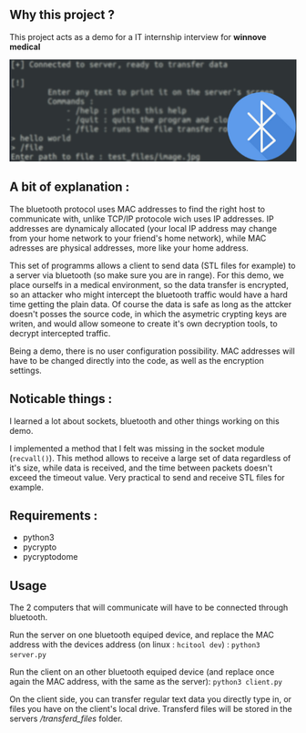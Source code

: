 Why this project ?
-
This project acts as a demo for a IT internship interview for **winnove medical**

![README_IMAGE](https://github.com/Log-s/bluetooth-demo/blob/master/ressources/readme_image.jpg)

A bit of explanation :
-
The bluetooth protocol uses MAC addresses to find the right host to communicate with, unlike TCP/IP protocole wich uses IP addresses. IP addresses are dynamicaly allocated (your local IP address may change from your home network to your friend's home network), while MAC adresses are physical addresses, more like your home address.

This set of programms allows a client to send data (STL files for example) to a server via bluetooth (so make sure you are in range). For this demo, we place ourselfs in a medical environment, so the data transfer is encrypted, so an attacker who might intercept the bluetooth traffic would have a hard time getting the plain data. Of course the data is safe as long as the attcker doesn't posses the source code, in which the asymetric crypting keys are writen, and would allow someone to create it's own decryption tools, to decrypt intercepted traffic. 

Being a demo, there is no user configuration possibility. MAC addresses will have to be changed directly into the code, as well as the encryption settings.

Noticable things :
-
I learned a lot about sockets, bluetooth and other things working on this demo.

I implemented a method that I felt was missing in the socket module (```recvall()```). This method allows to receive a large set of data regardless of it's size, while data is received, and the time between packets doesn't exceed the timeout value. Very practical to send and receive STL files for example.

Requirements :
-
* python3
* pycrypto
* pycryptodome

Usage
-
The 2 computers that will communicate will have to be connected through bluetooth.

Run the server on one bluetooth equiped device, and replace the MAC address with the devices address (on linux : ```hcitool dev```) : ```python3 server.py```

Run the client on an other bluetooth equiped device (and replace once again the MAC address, with the same as the server): ```python3 client.py```

On the client side, you can transfer regular text data you directly type in, or files you have on the client's local drive. Transferd files will be stored in the servers */transferd_files* folder.

